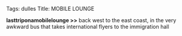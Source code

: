 Tags: dulles
Title: MOBILE LOUNGE
  
**lasttriponamobilelounge >>** back west to the east coast, in the very awkward bus that takes international flyers to the immigration hall
